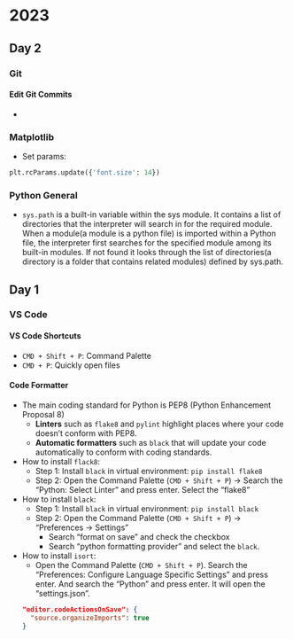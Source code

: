 # 2023
## Day 2
### Git
#### Edit Git Commits
- 
### Matplotlib
- Set params:
```Python
plt.rcParams.update({'font.size': 14})
```
### Python General
- `sys.path` is a built-in variable within the sys module. It contains a list of directories that the interpreter will search in for the required module. When a module(a module is a python file) is imported within a Python file, the interpreter first searches for the specified module among its built-in modules. If not found it looks through the list of directories(a directory is a folder that contains related modules) defined by sys.path.
## Day 1
### VS Code
#### VS Code Shortcuts
- `CMD + Shift + P`: Command Palette
- `CMD + P`: Quickly open files
#### Code Formatter
- The main coding standard for Python is PEP8 (Python Enhancement Proposal 8)
  - **Linters** such as `flake8` and `pylint` highlight places where your code doesn’t conform with PEP8.
  - **Automatic formatters** such as `black` that will update your code automatically to conform with coding standards.
- How to install `flack8`: 
  - Step 1: Install `black` in virtual environment: `pip install flake8`
  - Step 2: Open the Command Palette (`CMD + Shift + P`) &#8594; Search the “Python: Select Linter” and press enter. Select the “flake8”
- How to install `black`:
  - Step 1: Install `black` in virtual environment: `pip install black`
  - Step 2: Open the Command Palette (`CMD + Shift + P`) &#8594; “Preferences &#8594; Settings”
    - Search “format on save” and check the checkbox
    - Search “python formatting provider” and select the `black`.  
- How to install `isort`:
  - Open the Command Palette  (`CMD + Shift + P`). Search the “Preferences: Configure Language Specific Settings” and press enter. And search the “Python” and press enter. It will open the “settings.json”.   
  ```json
  "editor.codeActionsOnSave": {
    "source.organizeImports": true
  }
  ```
